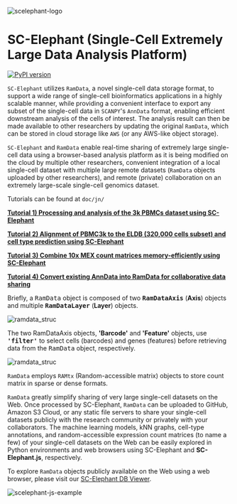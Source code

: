 ![scelephant-logo](https://raw.githubusercontent.com/ahs2202/scelephant/master/doc/img/scelephant_logo.png)

# SC-Elephant (Single-Cell Extremely Large Data Analysis Platform)

[![PyPI version](https://badge.fury.io/py/scelephant.svg)](https://badge.fury.io/py/scelephant)

`SC-Elephant` utilizes `RamData`, a novel single-cell data storage format, to support a wide range of single-cell bioinformatics applications in a highly scalable manner, while providing a convenient interface to export any subset of the single-cell data in `SCANPY`'s `AnnData` format, enabling efficient downstream analysis of the cells of interest. The analysis result can then be made available to other researchers by updating the original `RamData`, which can be stored in cloud storage like `AWS` (or any AWS-like object storage).



`SC-Elephant` and `RamData` enable real-time sharing of extremely large single-cell data using a browser-based analysis platform as it is being modified on the cloud by multiple other researchers, convenient integration of a local single-cell dataset with multiple large remote datasets (`RamData` objects uploaded by other researchers), and remote (private) collaboration on an extremely large-scale single-cell genomics dataset. 



Tutorials can be found at `doc/jn/`

**[Tutorial 1) Processing and analysis of the 3k PBMCs dataset using SC-Elephant](https://scelephant-free.s3.amazonaws.com/doc/SC-Elephant_PBMC3k_processing_and_analysis_tutorials.html)**

**[Tutorial 2) Alignment of PBMC3k to the ELDB (320,000 cells subset) and cell type prediction using SC-Elephant](https://scelephant-free.s3.amazonaws.com/doc/SC-Elephant_PBMC3k_alignment_to_the_ELDB_subset_320k_tutorials.html)**

**[Tutorial 3) Combine 10x MEX count matrices memory-efficiently using SC-Elephant](https://scelephant-free.s3.amazonaws.com/doc/SC-Elephant_Combine_10x_MEX_Count_Matrices.html)**

**[Tutorial 4) Convert existing AnnData into RamData for collaborative data sharing](https://scelephant-free.s3.amazonaws.com/doc/SC-Elephant_Convert_AnnData_to_RamData_for_collaborative_data_sharing.html)**



Briefly, a <tt>RamData</tt> object is composed of two <b><tt>RamDataAxis</tt></b> (<b>Axis</b>) objects and multiple <b><tt>RamDataLayer</tt></b> (<b>Layer</b>) objects.

![ramdata_struc](https://raw.githubusercontent.com/ahs2202/scelephant/master/doc/img/ramdata_struc.png)



The two RamDataAxis objects, <b>'Barcode'</b> and <b>'Feature'</b> objects, use <b><tt>'filter'</tt></b> to select cells (barcodes) and genes (features) before retrieving data from the <tt>RamData</tt> object, respectively.

![ramdata_struc](https://raw.githubusercontent.com/ahs2202/scelephant/master/doc/img/ramtx_sparse_matrix.png)

`RamData` employs `RAMtx` (Random-accessible matrix) objects to store count matrix in sparse or dense formats.



`RamData` greatly simplify sharing of very large single-cell datasets on the Web. Once processed by SC-Elephant, `RamData` can be uploaded to GitHub, Amazon S3 Cloud, or any static file servers to share your single-cell datasets publicly with the research community or privately with your collaborators. The machine learning models, kNN graphs, cell-type annotations, and random-accessible expression count matrices (to name a few) of your single-cell datasets on the Web can be easily explored in Python environments and web browsers using SC-Elephant and **SC-Elephant.js**, respectively. 



To explore `RamData` objects publicly available on the Web using a web browser, please visit our [SC-Elephant DB Viewer](http://scelephant.org/).

![scelephant-js-example](https://raw.githubusercontent.com/ahs2202/scelephant/master/doc/img/scelephant_js_example.png)
